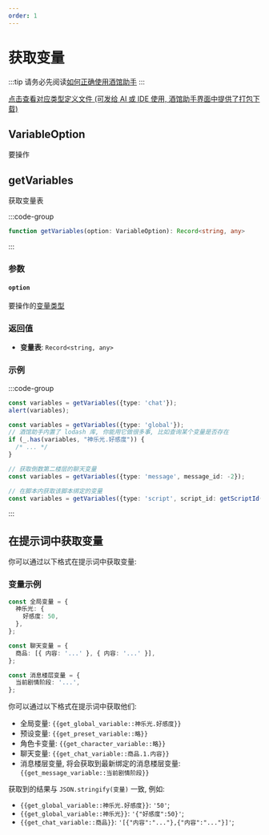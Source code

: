 ```yaml
---
order: 1
---
```


# 获取变量

:::tip
请务必先阅读[如何正确使用酒馆助手](/guide/基本用法/如何正确使用酒馆助手.md)
:::

[点击查看对应类型定义文件 (可发给 AI 或 IDE 使用, 酒馆助手界面中提供了打包下载)](https://github.com/N0VI028/JS-Slash-Runner/blob/main/%40types/function/variables.d.ts)

<CustomTOC />

## VariableOption

要操作

## getVariables

获取变量表

:::code-group

```ts [getVariables]
function getVariables(option: VariableOption): Record<string, any>
```

:::

### 参数

#### `option`

要操作的[变量类型](./变量类型.md)

### 返回值

- **变量表**: `Record<string, any>`

### 示例

:::code-group

```ts [获取所有聊天变量并弹窗输出结果]
const variables = getVariables({type: 'chat'});
alert(variables);
```

```ts [获取所有全局变量]
const variables = getVariables({type: 'global'});
// 酒馆助手内置了 lodash 库, 你能用它做很多事, 比如查询某个变量是否存在
if (_.has(variables, "神乐光.好感度")) {
  /* ... */
}
```

```ts [获取特定消息楼层的变量]
// 获取倒数第二楼层的聊天变量
const variables = getVariables({type: 'message', message_id: -2});
```

```ts [获取脚本变量]
// 在脚本内获取该脚本绑定的变量
const variables = getVariables({type: 'script', script_id: getScriptId()});
```

:::

## 在提示词中获取变量

你可以通过以下格式在提示词中获取变量:

### 变量示例

```ts
const 全局变量 = {
  神乐光: {
    好感度: 50,
  },
};

const 聊天变量 = {
  商品: [{ 内容: '...' }, { 内容: '...' }],
};

const 消息楼层变量 = {
  当前剧情阶段: '...',
};
```

你可以通过以下格式在提示词中获取他们:

- 全局变量: <code v-pre>{{get_global_variable::神乐光.好感度}}</code>
- 预设变量: <code v-pre>{{get_preset_variable::略}}</code>
- 角色卡变量: <code v-pre>{{get_character_variable::略}}</code>
- 聊天变量: <code v-pre>{{get_chat_variable::商品.1.内容}}</code>
- 消息楼层变量, 将会获取到最新绑定的消息楼层变量: <code v-pre>{{get_message_variable::当前剧情阶段}}</code>

获取到的结果与 `JSON.stringify(变量)` 一致, 例如:

- <code v-pre>{{get_global_variable::神乐光.好感度}}</code>: <code v-pre>'50'</code>;
- <code v-pre>{{get_global_variable::神乐光}}</code>: <code v-pre>'{"好感度":50}'</code>;
- <code v-pre>{{get_chat_variable::商品}}</code>: <code v-pre>'[{"内容":"..."},{"内容":"..."}]'</code>;
